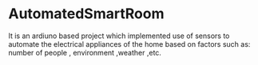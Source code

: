 # AutomatedSmartRoom
It is an ardiuno based project which implemented use of sensors 
to automate the electrical appliances of the home based on factors such as:
number of people , environment ,weather ,etc. 
